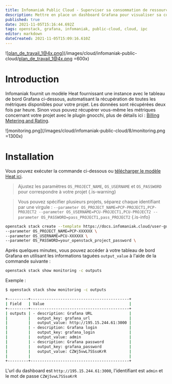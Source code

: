 ```yaml
---
title: Infomaniak Public Cloud - Superviser sa consommation de ressources
description: Mettre en place un dashboard Grafana pour visualiser sa consommation de ressources !
published: true
date: 2021-11-05T15:16:44.692Z
tags: openstack, grafana, infomaniak, public-cloud, cloud, ipc
editor: markdown
dateCreated: 2021-11-05T15:09:16.610Z
---
```


![plan_de_travail_1@4x.png](/images/cloud/infomaniak-public-cloud/plan_de_travail_1@4x.png =600x)

# Introduction
Infomaniak fournit un modèle Heat fournissant une instance avec le tableau de bord Grafana ci-dessous, automatisant la récupération de toutes les métriques disponibles pour votre projet.
Les données sont récupérées deux fois par heure.
Sinon vous pouvez récupérer vous-même les métriques concernant votre projet avec le plugin gnocchi, plus de détails ici : [Billing Metering and Rating](https://docs.infomaniak.cloud/user-guide/Billing_Metering_and_Rating).

![monitoring.png](/images/cloud/infomaniak-public-cloud/8/monitoring.png =1300x)

# Installation
Vous pouvez exécuter la commande ci-dessous ou [télécharger le modèle Heat ici](https://docs.infomaniak.cloud/user-guide/monitoring/monitoring.yml).

> Ajustez les paramètres `OS_PROJECT_NAME`, `OS_USERNAME` et `OS_PASSWORD` pour correspondre à votre projet
{.is-warning}

> Vous pouvez spécifier plusieurs projets, séparez chaque identifiant par une virgule : `--parameter OS_PROJECT_NAME=PCP-PROJECT1,PCP-PROJECT2 --parameter OS_USERNAME=PCU-PROJECT1,PCU-PROJECT2 --parameter OS_PASSWORD=pass_PROJECT1,pass_PROJECT2`
{.is-info}

```bash
openstack stack create --template https://docs.infomaniak.cloud/user-guide/monitoring/monitoring.yml monitoring \
--parameter OS_PROJECT_NAME=PCP-XXXXXX \
--parameter OS_USERNAME=PCU-XXXXXX \
--parameter OS_PASSWORD=your_openstack_project_password \
```

Après quelques minutes, vous pouvez accéder à votre tableau de bord Grafana en utilisant les informations taguées `output_value` à l'aide de la commande suivante :
```bash
openstack stack show monitoring -c outputs
```

Exemple : 
```bash
$ openstack stack show monitoring -c outputs

+---------+-------------------------------------------+
| Field   | Value                                     |
+---------+-------------------------------------------+
| outputs | - description: Grafana URL                |
|         |   output_key: grafana_url                 |
|         |   output_value: http://195.15.244.61:3000 |
|         | - description: Grafana login              |
|         |   output_key: grafana_login               |
|         |   output_value: admin                     |
|         | - description: Grafana password           |
|         |   output_key: grafana_password            |
|         |   output_value: CZWj5vwL7SSsoKrR          |
|         |                                           |
+---------+-------------------------------------------+
```
L'url du dashboard est `http://195.15.244.61:3000`, l'identifiant est `admin` et le mot de passe `CZWj5vwL7SSsoKrR`